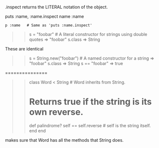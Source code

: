 .inspect returns the LITERAL notation of the object.

puts :name, :name.inspect
	name
	:name

	p :name   # Same as 'puts :name.inspect'

>> s = "foobar"       # A literal constructor for strings using double quotes
=> "foobar"
>> s.class
=> String

These are identical

>> s = String.new("foobar")   # A named constructor for a string
=> "foobar"
>> s.class
=> String
>> s == "foobar"
=> true

===============

>> class Word < String             # Word inherits from String.
>>   # Returns true if the string is its own reverse.
>>   def palindrome?
>>     self == self.reverse        # self is the string itself.
>>   end
>> end

makes sure that Word has all the methods that String does.